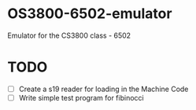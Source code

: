 # OS3800-6502-emulator
Emulator for the CS3800 class - 6502

# TODO
- [ ] Create a s19 reader for loading in the Machine Code
- [ ] Write simple test program for fibinocci